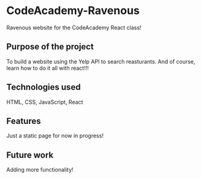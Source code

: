 # CodeAcademy-Ravenous
 Ravenous website for the CodeAcademy React class!

## Purpose of the project
To build a website using the Yelp API to search reasturants. And of course, learn how to do it all with react!!!

## Technologies used
HTML, CSS, JavaScript, React

## Features
Just a static page for now in progress!

## Future work
Adding more functionality!